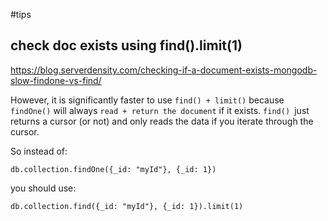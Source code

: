 #tips

## check doc exists using find().limit(1)

<https://blog.serverdensity.com/checking-if-a-document-exists-mongodb-slow-findone-vs-find/>

However, it is significantly faster to use `find() + limit()` because `findOne()` will always `read + return the document` if it exists. `find() `just returns a cursor (or not) and only reads the data if you iterate through the cursor.

So instead of:

```
db.collection.findOne({_id: "myId"}, {_id: 1})
```

you should use:

```
db.collection.find({_id: "myId"}, {_id: 1}).limit(1)
```